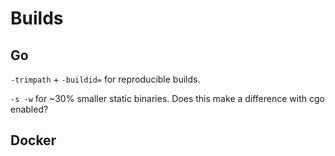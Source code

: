 # Builds

## Go

`-trimpath` + `-buildid=` for reproducible builds.

`-s -w` for ~30% smaller static binaries. Does this make a difference with cgo enabled?

## Docker
